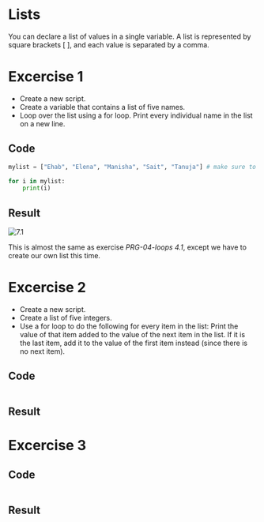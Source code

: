 # Lists
You can declare a list of values in a single variable. A list is represented by square brackets  [ ], and each value is separated by a comma.
# Excercise 1
- Create a new script.
- Create a variable that contains a list of five names.
- Loop over the list using a for loop. Print every individual name in the list on a new line.

## Code
```python
mylist = ["Ehab", "Elena", "Manisha", "Sait", "Tanuja"] # make sure to seperate every value.

for i in mylist:
    print(i)
```
## Result
![7.1](../../00_includes/PYT/PYT-07-01-01.png)

This is almost the same as exercise *PRG-04-loops 4.1*, except we have to create our own list this time. 
# Excercise 2
- Create a new script.
- Create a list of five integers.
- Use a for loop to do the following for every item in the list:
Print the value of that item added to the value of the next item in the list. If it is the last item, add it to the value of the first item instead (since there is no next item).
## Code
```python

```
## Result

# Excercise 3
## Code 
```python

```
## Result
